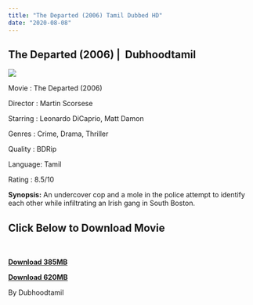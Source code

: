 ```yaml
---
title: "The Departed (2006) Tamil Dubbed HD"
date: "2020-08-08"
---
```


## The Departed (2006) |  Dubhoodtamil

[![](https://1.bp.blogspot.com/-HtisZv2wwCg/XyrJEvTjvII/AAAAAAAABAA/iqHGv_stlOUOROqSKx0n1Fl7KgBdSTgGACLcBGAsYHQ/w341-h512/images{7c91919003b18fbfe18f8d0a8715b92cf9e57c9a8b9d318e5deae4019927ce00}2B{7c91919003b18fbfe18f8d0a8715b92cf9e57c9a8b9d318e5deae4019927ce00}252823{7c91919003b18fbfe18f8d0a8715b92cf9e57c9a8b9d318e5deae4019927ce00}2529.jpeg)](https://1.bp.blogspot.com/-HtisZv2wwCg/XyrJEvTjvII/AAAAAAAABAA/iqHGv_stlOUOROqSKx0n1Fl7KgBdSTgGACLcBGAsYHQ/s678/images{7c91919003b18fbfe18f8d0a8715b92cf9e57c9a8b9d318e5deae4019927ce00}2B{7c91919003b18fbfe18f8d0a8715b92cf9e57c9a8b9d318e5deae4019927ce00}252823{7c91919003b18fbfe18f8d0a8715b92cf9e57c9a8b9d318e5deae4019927ce00}2529.jpeg)

Movie : The Departed (2006)

Director : Martin Scorsese 

Starring : Leonardo DiCaprio, Matt Damon

Genres : Crime, Drama, Thriller

Quality : BDRip

Language: Tamil 

Rating : 8.5/10 

**Synopsis:** An undercover cop and a mole in the police attempt to identify each other while infiltrating an Irish gang in South Boston.

## **Click Below to Download Movie**

**[  
](https://oncehelp.com/departed-384mb)**

**[Download 385MB](https://oncehelp.com/departed-384mb)**

**[Download 620MB](https://oncehelp.com/departed-619mb)**

By Dubhoodtamil
